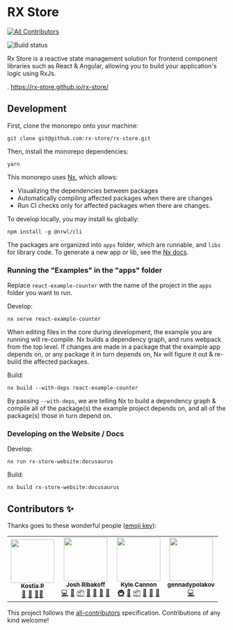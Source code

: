 # RX Store

<!-- ALL-CONTRIBUTORS-BADGE:START - Do not remove or modify this section -->

[![All Contributors](https://img.shields.io/badge/all_contributors-4-orange.svg?style=flat-square)](#contributors-)

<!-- ALL-CONTRIBUTORS-BADGE:END -->

![Build status](https://github.com/rx-store/rx-store/workflows/build/badge.svg)

Rx Store is a reactive state management solution for frontend component libraries such as React & Angular, allowing you to build your application's logic using RxJs.

. https://rx-store.github.io/rx-store/

## Development

First, clone the monorepo onto your machine:

```
git clone git@github.com:rx-store/rx-store.git
```

Then, install the monorepo dependencies:

```
yarn
```

This monorepo uses [Nx](https://nx.dev/react), which allows:

- Visualizing the dependencies between packages
- Automatically compiling affected packages when there are changes
- Run CI checks only for affected packages when there are changes.

To develop locally, you may install `Nx` globally:

```
npm install -g @nrwl/cli
```

The packages are organized into `apps` folder, which are runnable, and `libs` for library code. To generate a new app or lib, see the [Nx docs](https://nx.dev/react/cli/generate).

### Running the "Examples" in the "apps" folder

Replace `react-example-counter` with the name of the project in the `apps` folder you want to run.

Develop:

```
nx serve react-example-counter
```

When editing files in the core during development, the example you are running will re-compile. Nx builds a dependency graph, and runs webpack from the top level. If changes are made in a package that the example app depends on, or any package it in turn depends on, Nx will figure it out & re-build the affected packages.

Build:

```
nx build --with-deps react-example-counter
```

By passing `--with-deps`, we are telling Nx to build a dependency graph & compile all of the package(s) the example project depends on, and all of the package(s) those in turn depend on.

### Developing on the Website / Docs

Develop:

```
nx run rx-store-website:docusaurus
```

Build:

```
nx build rx-store-website:docusaurus
```

## Contributors ✨

Thanks goes to these wonderful people ([emoji key](https://allcontributors.org/docs/en/emoji-key)):

<!-- ALL-CONTRIBUTORS-LIST:START - Do not remove or modify this section -->
<!-- prettier-ignore-start -->
<!-- markdownlint-disable -->
<table>
  <tr>
    <td align="center"><a href="https://github.com/kosich"><img src="https://avatars3.githubusercontent.com/u/3994718?v=4?s=100" width="100px;" alt=""/><br /><sub><b>Kostia P</b></sub></a><br /><a href="https://github.com/rx-store/rx-store/commits?author=kosich" title="Documentation">📖</a> <a href="https://github.com/rx-store/rx-store/pulls?q=is%3Apr+reviewed-by%3Akosich" title="Reviewed Pull Requests">👀</a> <a href="#mentoring-kosich" title="Mentoring">🧑‍🏫</a></td>
    <td align="center"><a href="https://github.com/joshribakoff"><img src="https://avatars0.githubusercontent.com/u/4021306?v=4?s=100" width="100px;" alt=""/><br /><sub><b>Josh Ribakoff</b></sub></a><br /><a href="https://github.com/rx-store/rx-store/commits?author=joshribakoff" title="Code">💻</a> <a href="#maintenance-joshribakoff" title="Maintenance">🚧</a> <a href="#platform-joshribakoff" title="Packaging/porting to new platform">📦</a> <a href="#projectManagement-joshribakoff" title="Project Management">📆</a> <a href="https://github.com/rx-store/rx-store/pulls?q=is%3Apr+reviewed-by%3Ajoshribakoff" title="Reviewed Pull Requests">👀</a> <a href="#ideas-joshribakoff" title="Ideas, Planning, & Feedback">🤔</a> <a href="https://github.com/rx-store/rx-store/commits?author=joshribakoff" title="Documentation">📖</a></td>
    <td align="center"><a href="https://github.com/kylecannon"><img src="https://avatars2.githubusercontent.com/u/867978?v=4?s=100" width="100px;" alt=""/><br /><sub><b>Kyle Cannon</b></sub></a><br /><a href="#infra-kylecannon" title="Infrastructure (Hosting, Build-Tools, etc)">🚇</a> <a href="#maintenance-kylecannon" title="Maintenance">🚧</a> <a href="#platform-kylecannon" title="Packaging/porting to new platform">📦</a> <a href="#projectManagement-kylecannon" title="Project Management">📆</a> <a href="https://github.com/rx-store/rx-store/pulls?q=is%3Apr+reviewed-by%3Akylecannon" title="Reviewed Pull Requests">👀</a> <a href="#ideas-kylecannon" title="Ideas, Planning, & Feedback">🤔</a></td>
    <td align="center"><a href="https://github.com/gennadypolakov"><img src="https://avatars3.githubusercontent.com/u/67854099?v=4?s=100" width="100px;" alt=""/><br /><sub><b>gennadypolakov</b></sub></a><br /><a href="https://github.com/rx-store/rx-store/commits?author=gennadypolakov" title="Code">💻</a></td>
  </tr>
</table>

<!-- markdownlint-restore -->
<!-- prettier-ignore-end -->

<!-- ALL-CONTRIBUTORS-LIST:END -->

This project follows the [all-contributors](https://github.com/all-contributors/all-contributors) specification. Contributions of any kind welcome!
